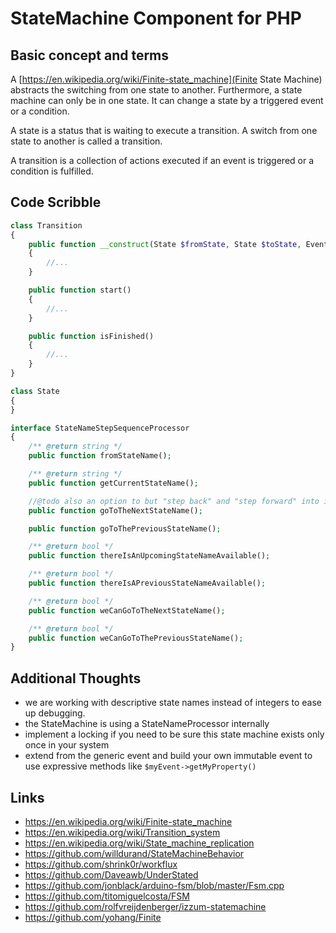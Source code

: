 # StateMachine Component for PHP

## Basic concept and terms

A [https://en.wikipedia.org/wiki/Finite-state_machine](Finite State Machine) abstracts the switching from one state to another. Furthermore, a state machine can only be in one state.
It can change a state by a triggered event or a condition.

A state is a status that is waiting to execute a transition. A switch from one state to another is called a transition.

A transition is a collection of actions executed if an event is triggered or a condition is fulfilled.

## Code Scribble

```php
class Transition
{
    public function __construct(State $fromState, State $toState, Event $event)
    {
        //...
    }

    public function start()
    {
        //...
    }

    public function isFinished()
    {
        //...
    }
}

class State
{
}

interface StateNameStepSequenceProcessor
{
    /** @return string */
    public function fromStateName();

    /** @return string */
    public function getCurrentStateName();

    //@todo also an option to but "step back" and "step forward" into interfaces
    public function goToTheNextStateName();

    public function goToThePreviousStateName();

    /** @return bool */
    public function thereIsAnUpcomingStateNameAvailable();

    /** @return bool */
    public function thereIsAPreviousStateNameAvailable();

    /** @return bool */
    public function weCanGoToTheNextStateName();

    /** @return bool */
    public function weCanGoToThePreviousStateName();
}
```

## Additional Thoughts

* we are working with descriptive state names instead of integers to ease up debugging.
* the StateMachine is using a StateNameProcessor internally
* implement a locking if you need to be sure this state machine exists only once in your system
* extend from the generic event and build your own immutable event to use expressive methods like `$myEvent->getMyProperty()`

## Links

* https://en.wikipedia.org/wiki/Finite-state_machine
* https://en.wikipedia.org/wiki/Transition_system
* https://en.wikipedia.org/wiki/State_machine_replication
* https://github.com/willdurand/StateMachineBehavior
* https://github.com/shrink0r/workflux
* https://github.com/Daveawb/UnderStated
* https://github.com/jonblack/arduino-fsm/blob/master/Fsm.cpp
* https://github.com/titomiguelcosta/FSM
* https://github.com/rolfvreijdenberger/izzum-statemachine
* https://github.com/yohang/Finite
